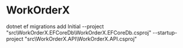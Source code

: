 # WorkOrderX
dotnet ef migrations add Initial --project "src\WorkOrderX.EFCoreDb\WorkOrderX.EFCoreDb.csproj" --startup-project  "src\WorkOrderX.API\WorkOrderX.API.csproj"